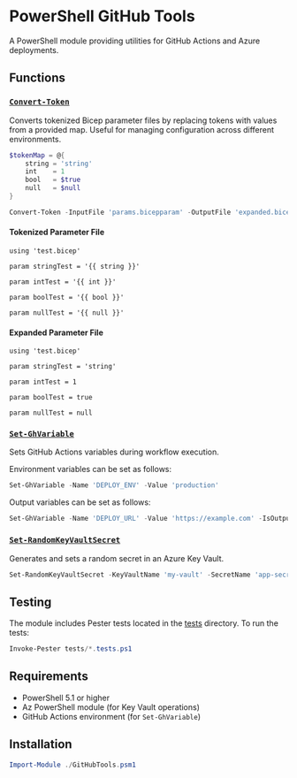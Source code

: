 # PowerShell GitHub Tools

A PowerShell module providing utilities for GitHub Actions and Azure deployments.

## Functions

### [`Convert-Token`](GitHubTools.psm1)

Converts tokenized Bicep parameter files by replacing tokens with values from a provided map. Useful for managing configuration across different environments.

```powershell
$tokenMap = @{
    string = 'string'
    int    = 1
    bool   = $true
    null   = $null
}

Convert-Token -InputFile 'params.bicepparam' -OutputFile 'expanded.bicepparam' -TokenMap $tokenMap
```

#### Tokenized Parameter File

```bicep
using 'test.bicep'

param stringTest = '{{ string }}'

param intTest = '{{ int }}'

param boolTest = '{{ bool }}'

param nullTest = '{{ null }}'

```

#### Expanded Parameter File

```bicep
using 'test.bicep'

param stringTest = 'string'

param intTest = 1

param boolTest = true

param nullTest = null
```

### [`Set-GhVariable`](GitHubTools.psm1)

Sets GitHub Actions variables during workflow execution.

Environment variables can be set as follows:
```powershell
Set-GhVariable -Name 'DEPLOY_ENV' -Value 'production'
```

Output variables can be set as follows:
```powershell
Set-GhVariable -Name 'DEPLOY_URL' -Value 'https://example.com' -IsOutput
```

### [`Set-RandomKeyVaultSecret`](GitHubTools.psm1)

Generates and sets a random secret in an Azure Key Vault.

```powershell
Set-RandomKeyVaultSecret -KeyVaultName 'my-vault' -SecretName 'app-secret' -Length 32
```

## Testing

The module includes Pester tests located in the [tests](tests) directory. To run the tests:

```powershell
Invoke-Pester tests/*.tests.ps1
```

## Requirements

- PowerShell 5.1 or higher
- Az PowerShell module (for Key Vault operations)
- GitHub Actions environment (for `Set-GhVariable`)

## Installation

```powershell
Import-Module ./GitHubTools.psm1
```
